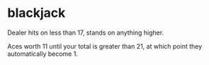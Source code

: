 # blackjack
Dealer hits on less than 17, stands on anything higher.

Aces worth 11 until your total is greater than 21, 
at which point they automatically become 1.
